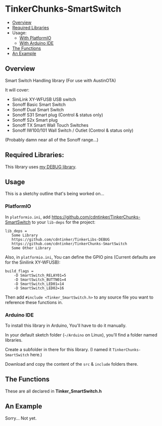 # TinkerChunks-SmartSwitch

- [Overview](#overview)
- [Required Libraries](#required-libraries)
- Usage:
  - [With PlatformIO](#platformio)
  - [With Arduino IDE](#arduino-ide)
- [The Functions](#the-functions)
- [An Example](#an-example)

## Overview
Smart Switch Handling library (For use with AustinOTA)

It will cover:
* SiniLink XY-WFUSB USB switch
* Sonoff Basic Smart Switch
* Sonoff Dual Smart Switch
* Sonoff S31 Smart plug (Control & status only)
* Sonoff S2x Smart plug
* Sonoff TX Smart Wall Touch Switches
* Sonoff IW100/101 Wall Switch / Outlet (Control & status only)

(Probably damn near all of the Sonoff range...)

## Required Libraries:

This library uses [my DEBUG library](https://github.com/cdntinker/TinkerLibs-DEBUG).

## Usage

This is a sketchy outline that's being worked on...

### PlatformIO
In `platformio.ini`, add https://github.com/cdntinker/TinkerChunks-SmartSwitch to your `lib-deps` for the project:

```
lib_deps =
   Some Library
   https://github.com/cdntinker/TinkerLibs-DEBUG
   https://github.com/cdntinker/TinkerChunks-SmartSwitch
   Some Other Library
```

Also, in `platformio.ini`, You can define the GPIO pins (Current defaults are for the Sinilink XY-WFUSB):

```
build_flags =
    -D SmartSwitch_RELAY01=5
    -D SmartSwitch_BUTTN01=4
    -D SmartSwitch_LED01=14
    -D SmartSwitch_LED02=16
```

Then add `#include <Tinker_SmartSwitch.h>` to any source file you want to reference these functions in.

### Arduino IDE
To install this library in Arduino, You'll have to do it manually.

In your default sketch folder (`~/Arduino` on Linux), you'll find a folder named libraries.

Create a subfolder in there for this library.  (I named it `TinkerChunks-SmartSwitch` here.)

Download and copy the content of the `src` & `include` folders there.

## The Functions
These are all declared in **Tinker_SmartSwitch.h**

## An Example
Sorry...  Not yet.
